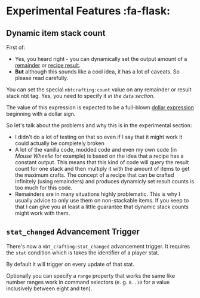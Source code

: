 # Experimental Features :fa-flask:
## Dynamic item stack count
First of:

- Yes, you heard right - you can dynamically set the output amount of a [remainder](../recipe-parts/ingredients/remainders) or [recipe result](../recipe-parts/results).
- **But** although this sounds like a cool idea, it has a lot of caveats. So please read carefully.

You can set the special `nbtcrafting:count` value on any remainder or result stack nbt tag. Yes, you need to specify it *in the `data` section*.

The value of this expression is expected to be a full-blown [dollar expression](../dynamic-data/dollars) beginning with a dollar sign.

So let's talk about the problems and why this is in the experimental section:

- I didn't do a lot of testing on that so even if I say that it might work it could actually be completely broken
- A lot of the vanilla code, modded code and even my own code (in *Mouse Wheelie* for example) is based on the idea that a recipe has a constant output. This means that this kind of code will query the result count for one stack and then multiply it with the amount of items to get the maximum crafts. The concept of a recipe that can be crafted infinitely (using remainders) and produces dynamicly set result counts is too much for this code.
- Remainders are in many situations highly problematic. This is why I usually advice to only use them on non-stackable items. If you keep to that I can give you at least a little guarantee that dynamic stack counts might work with them.

## `stat_changed` Advancement Trigger

There's now a `nbt_crafting:stat_changed` advancement trigger. It requires the `stat` condition which is takes the identifier of a player stat. 

By default it will trigger on every update of that stat.

Optionally you can specify a `range` property that works the same like number ranges work in command selectors (e. g. `8..10` for a value inclusively between eight and ten).
